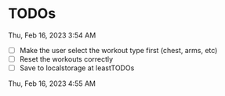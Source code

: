 # TODOs

Thu, Feb 16, 2023 3:54 AM

* [ ] Make the user select the workout type first (chest, arms, etc)
* [ ] Reset the workouts correctly
* [ ] Save to localstorage at leastTODOs

Thu, Feb 16, 2023 4:55 AM